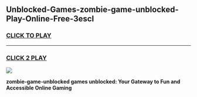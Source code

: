 
## Unblocked-Games-zombie-game-unblocked-Play-Online-Free-3escl
<h3>
<a href="https://premium76.site?title=zombie-game-unblocked&ref=26A">CLICK TO PLAY</a></h3>
<hr>

<h3>
<a href="https://premium76.site?title=zombie-game-unblocked&ref=26A">CLICK 2 PLAY</a>
  
</h3>

<a href="https://premium76.site?title=zombie-game-unblocked&ref=26A"><img src="https://clearcache.store/games.png"></a>


**zombie-game-unblocked games unblocked: Your Gateway to Fun and Accessible Online Gaming**
